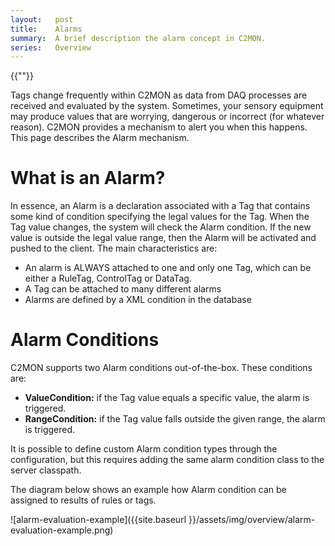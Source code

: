 ```yaml
---
layout:   post
title:    Alarms
summary:  A brief description the alarm concept in C2MON.
series:   Overview
---
```

{{""}}

Tags change frequently within C2MON as data from DAQ processes are received and evaluated by the system.
Sometimes, your sensory equipment may produce values that are worrying, dangerous or incorrect (for whatever reason). C2MON provides a mechanism to alert you when this happens. This page describes the Alarm mechanism.


# What is an Alarm?

In essence, an Alarm is a declaration associated with a Tag that contains some kind of condition specifying the legal values for the Tag. When the Tag value changes, the system will check the Alarm condition. If the new value is outside the legal value range, then the Alarm will be activated and pushed to the client. The main characteristics are:

* An alarm is ALWAYS attached to one and only one Tag, which can be either a RuleTag, ControlTag or DataTag.
* A Tag can be attached to many different alarms
* Alarms are defined by a XML condition in the database


# Alarm Conditions

C2MON supports two Alarm conditions out-of-the-box. These conditions are:

* **ValueCondition:** if the Tag value equals a specific value, the alarm is triggered.
* **RangeCondition:** if the Tag value falls outside the given range, the alarm is triggered.

It is possible to define custom Alarm condition types through the configuration, but this requires adding the same alarm condition class to the server classpath.

The diagram below shows an example how Alarm condition can be assigned to results of rules or tags.

![alarm-evaluation-example]({{site.baseurl }}/assets/img/overview/alarm-evaluation-example.png)
